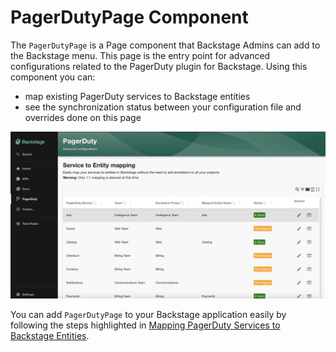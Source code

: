 # PagerDutyPage Component

The `PagerDutyPage` is a Page component that Backstage Admins can add to the Backstage menu. This page is the entry point for advanced configurations related to the PagerDuty plugin for Backstage. Using this component you can:

- map existing PagerDuty services to Backstage entities
- see the synchronization status between your configuration file and overrides done on this page

![service-entity-mapping](../images/service-entity-mapping.png)

You can add `PagerDutyPage` to your Backstage application easily by following the steps highlighted in [Mapping PagerDuty Services to Backstage Entities](/backstage-plugin-docs/advanced/service-entity-mapping).
